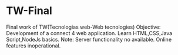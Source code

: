 # TW-Final
Final work of TW(Tecnologias web-Web tecnologies)
Objective:
Development of a connect 4 web application.
Learn HTML,CSS,Java Script,NodeJs basics.
Note:
Server functionality no available. Online features inoperational.
